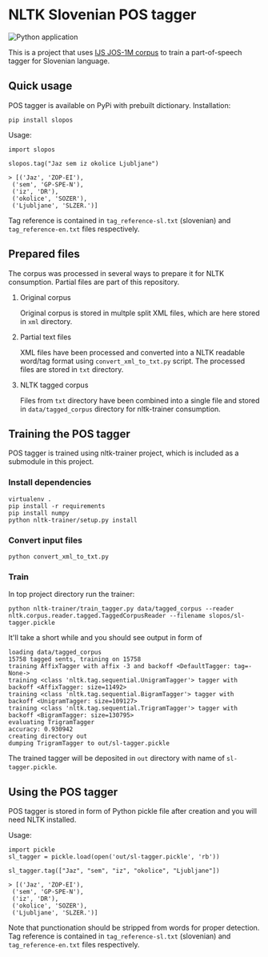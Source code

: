 # NLTK Slovenian POS tagger

![Python application](https://github.com/izacus/slo_pos/workflows/Python%20application/badge.svg)

This is a project that uses [IJS JOS-1M corpus][1] to train a part-of-speech tagger for Slovenian language.

## Quick usage

POS tagger is available on PyPi with prebuilt dictionary.
Installation:

```
pip install slopos
```

Usage:

```
import slopos

slopos.tag("Jaz sem iz okolice Ljubljane")

> [('Jaz', 'ZOP-EI'),
 ('sem', 'GP-SPE-N'),
 ('iz', 'DR'),
 ('okolice', 'SOZER'),
 ('Ljubljane', 'SLZER.')]
```

Tag reference is contained in `tag_reference-sl.txt` (slovenian) and `tag_reference-en.txt` files respectively.

## Prepared files

The corpus was processed in several ways to prepare it for NLTK consumption. Partial files are part of this repository.

1. Original corpus

   Original corpus is stored in multple split XML files, which are here stored in `xml` directory.

2. Partial text files

   XML files have been processed and converted into a NLTK readable word/tag format using `convert_xml_to_txt.py` script. The processed files are stored in `txt` directory.

3. NLTK tagged corpus

   Files from `txt` directory have been combined into a single file and stored in `data/tagged_corpus` directory for nltk-trainer consumption.
   
## Training the POS tagger

POS tagger is trained using nltk-trainer project, which is included as a submodule in this project. 

### Install dependencies

```
virtualenv .
pip install -r requirements
pip install numpy
python nltk-trainer/setup.py install
```

### Convert input files

```
python convert_xml_to_txt.py
```

### Train

In top project directory run the trainer:

```
python nltk-trainer/train_tagger.py data/tagged_corpus --reader nltk.corpus.reader.tagged.TaggedCorpusReader --filename slopos/sl-tagger.pickle
```

It'll take a short while and you should see output in form of

```
loading data/tagged_corpus
15758 tagged sents, training on 15758
training AffixTagger with affix -3 and backoff <DefaultTagger: tag=-None->
training <class 'nltk.tag.sequential.UnigramTagger'> tagger with backoff <AffixTagger: size=11492>
training <class 'nltk.tag.sequential.BigramTagger'> tagger with backoff <UnigramTagger: size=109127>
training <class 'nltk.tag.sequential.TrigramTagger'> tagger with backoff <BigramTagger: size=130795>
evaluating TrigramTagger
accuracy: 0.930942
creating directory out
dumping TrigramTagger to out/sl-tagger.pickle
```

The trained tagger will be deposited in `out` directory with name of `sl-tagger.pickle`.

## Using the POS tagger

POS tagger is stored in form of Python pickle file after creation and you will need NLTK installed.

Usage:

```
import pickle
sl_tagger = pickle.load(open('out/sl-tagger.pickle', 'rb'))

sl_tagger.tag(["Jaz", "sem", "iz", "okolice", "Ljubljane"])

> [('Jaz', 'ZOP-EI'),
 ('sem', 'GP-SPE-N'),
 ('iz', 'DR'),
 ('okolice', 'SOZER'),
 ('Ljubljane', 'SLZER.')]

```

Note that punctionation should be stripped from words for proper detection. Tag reference is contained in `tag_reference-sl.txt` (slovenian) and `tag_reference-en.txt` files respectively.


 [1]: http://nl.ijs.si/jos/jos1M-sl.html
